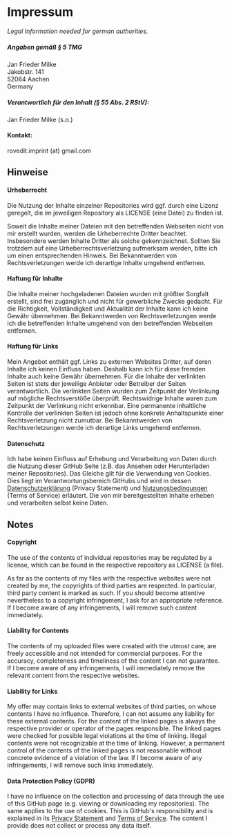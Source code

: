 # Impressum

*Legal Information needed for german authorities.*

 ##### Angaben gemäß § 5 TMG

Jan Frieder Milke<br/>
Jakobstr. 141<br/>
52064 Aachen<br/>
Germany

##### Verantwortlich für den Inhalt (§ 55 Abs. 2 RStV):

Jan Frieder Milke (s.o.)

#### Kontakt:
rovedit.imprint (at) gmail.com

## Hinweise

#### Urheberrecht

Die Nutzung der Inhalte einzelner Repositories wird ggf. durch eine Lizenz geregelt, die im jeweiligen Repository als LICENSE (eine Datei) zu finden ist.

Soweit die Inhalte meiner Dateien mit den betreffenden Webseiten nicht von mir erstellt wurden, werden die Urheberrechte Dritter beachtet. Insbesondere werden Inhalte Dritter als solche gekennzeichnet. Sollten Sie trotzdem auf eine Urheberrechtsverletzung aufmerksam werden, bitte ich um einen entsprechenden Hinweis. Bei Bekanntwerden von Rechtsverletzungen werde ich derartige Inhalte umgehend entfernen.

#### Haftung für Inhalte

Die Inhalte meiner hochgeladenen Dateien wurden mit größter Sorgfalt erstellt, sind frei zugänglich und nicht für gewerbliche Zwecke gedacht. Für die Richtigkeit, Vollständigkeit und Aktualität der Inhalte kann ich keine Gewähr übernehmen. Bei Bekanntwerden von Rechtsverletzungen werde ich die betreffenden Inhalte umgehend von den betreffenden Webseiten entfernen.

#### Haftung für Links

Mein Angebot enthält ggf. Links zu externen Websites Dritter, auf deren Inhalte ich keinen Einfluss haben. Deshalb kann ich für diese fremden Inhalte auch keine Gewähr übernehmen. Für die Inhalte der verlinkten Seiten ist stets der jeweilige Anbieter oder Betreiber der Seiten verantwortlich. Die verlinkten Seiten wurden zum Zeitpunkt der Verlinkung auf mögliche Rechtsverstöße überprüft. Rechtswidrige Inhalte waren zum Zeitpunkt der Verlinkung nicht erkennbar. Eine permanente inhaltliche Kontrolle der verlinkten Seiten ist jedoch ohne konkrete Anhaltspunkte einer Rechtsverletzung nicht zumutbar. Bei Bekanntwerden von Rechtsverletzungen werde ich derartige Links umgehend entfernen.

#### Datenschutz

Ich habe keinen Einfluss auf Erhebung und Verarbeitung von Daten durch die Nutzung dieser GitHub Seite (z.B. das Ansehen oder Herunterladen meiner Repositories). Das Gleiche gilt für die Verwendung von Cookies. Dies liegt im Verantwortungsbereich GitHubs und wird in dessen [Datenschutzerklärung](https://docs.github.com/en/github/site-policy/github-privacy-statement) (Privacy Statement) und [Nutzungsbedingungen](https://docs.github.com/en/github/site-policy/github-terms-of-service) (Terms of Service) erläutert.
Die von mir bereitgestellten Inhalte erheben und verarbeiten selbst keine Daten.

## Notes

#### Copyright

The use of the contents of individual repositories may be regulated by a license, which can be found in the respective repository as LICENSE (a file).

As far as the contents of my files with the respective websites were not created by me, the copyrights of third parties are respected. In particular, third party content is marked as such. If you should become attentive nevertheless to a copyright infringement, I ask for an appropriate reference. If I become aware of any infringements, I will remove such content immediately.

#### Liability for Contents

The contents of my uploaded files were created with the utmost care, are freely accessible and not intended for commercial purposes. For the accuracy, completeness and timeliness of the content I can not guarantee. If I become aware of any infringements, I will immediately remove the relevant content from the respective websites.

#### Liability for Links

My offer may contain links to external websites of third parties, on whose contents I have no influence. Therefore, I can not assume any liability for these external contents. For the content of the linked pages is always the respective provider or operator of the pages responsible. The linked pages were checked for possible legal violations at the time of linking. Illegal contents were not recognizable at the time of linking. However, a permanent control of the contents of the linked pages is not reasonable without concrete evidence of a violation of the law. If I become aware of any infringements, I will remove such links immediately.

#### Data Protection Policy (GDPR)

I have no influence on the collection and processing of data through the use of this GitHub page (e.g. viewing or downloading my repositories). The same applies to the use of cookies. This is GitHub's responsibility and is explained in its [Privacy Statement](https://docs.github.com/en/github/site-policy/github-privacy-statement) and [Terms of Service](https://docs.github.com/en/github/site-policy/github-terms-of-service).
The content I provide does not collect or process any data itself.
